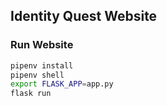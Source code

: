 ## Identity Quest Website


### Run Website
```bash
pipenv install
pipenv shell
export FLASK_APP=app.py
flask run
```